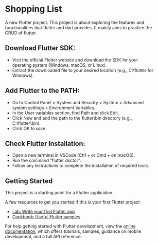 # Shopping List

A new Flutter project.
This project is about exploring the features and functionalities that flutter and dart provides. It mainly aims to practice the CRUD of flutter.

## Download Flutter SDK:

- Visit the official Flutter website and download the SDK for your operating system (Windows, macOS, or Linux).
- Extract the downloaded file to your desired location (e.g., C:\flutter for Windows).

## Add Flutter to the PATH:

- Go to Control Panel > System and Security > System > Advanced system settings > Environment Variables.
- In the User variables section, find Path and click Edit.
- Click New and add the path to the flutter\bin directory (e.g., C:\flutter\bin).
- Click OK to save.

## Check Flutter Installation:

- Open a new terminal in VSCode (Ctrl + or Cmd + on macOS).
- Run the command "flutter doctor".
- Follow any instructions to complete the installation of required tools.

## Getting Started

This project is a starting point for a Flutter application.

A few resources to get you started if this is your first Flutter project:

- [Lab: Write your first Flutter app](https://docs.flutter.dev/get-started/codelab)
- [Cookbook: Useful Flutter samples](https://docs.flutter.dev/cookbook)

For help getting started with Flutter development, view the
[online documentation](https://docs.flutter.dev/), which offers tutorials,
samples, guidance on mobile development, and a full API reference.
